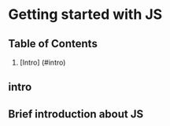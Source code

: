 # Getting started with JS
## Table of Contents
1. [Intro] (#intro)

## intro
## Brief introduction about JS
